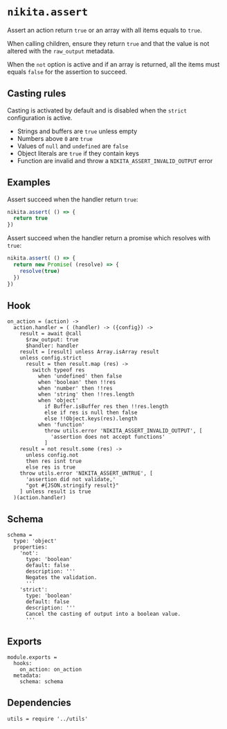 
# `nikita.assert`

Assert an action return `true` or an array with all items equals to `true`.

When calling children, ensure they return `true` and that the value is not altered
with the `raw_output` metadata.

When the `not` option is active and if an array is returned, all the items must
equals `false` for the assertion to succeed.

## Casting rules

Casting is activated by default and is disabled when the `strict` configuration
is active.

- Strings and buffers are `true` unless empty
- Numbers above `0` are `true`
- Values of `null` and `undefined` are `false`
- Object literals are `true` if they contain keys
- Function are invalid and throw a `NIKITA_ASSERT_INVALID_OUTPUT` error

## Examples

Assert succeed when the handler return `true`:

```js
nikita.assert( () => {
  return true
})
```

Assert succeed when the handler return a promise which resolves with `true`:

```js
nikita.assert( () => {
  return new Promise( (resolve) => {
    resolve(true)
  })
})
```

## Hook

    on_action = (action) ->
      action.handler = ( (handler) -> ({config}) ->
        result = await @call
          $raw_output: true
          $handler: handler
        result = [result] unless Array.isArray result
        unless config.strict
          result = then result.map (res) ->
            switch typeof res
              when 'undefined' then false
              when 'boolean' then !!res
              when 'number' then !!res
              when 'string' then !!res.length
              when 'object'
                if Buffer.isBuffer res then !!res.length
                else if res is null then false
                else !!Object.keys(res).length
              when 'function'
                throw utils.error 'NIKITA_ASSERT_INVALID_OUTPUT', [
                  'assertion does not accept functions'
                ]
        result = not result.some (res) ->
          unless config.not
          then res isnt true
          else res is true
        throw utils.error 'NIKITA_ASSERT_UNTRUE', [
          'assertion did not validate,'
          "got #{JSON.stringify result}"
        ] unless result is true
      )(action.handler)

## Schema

    schema =
      type: 'object'
      properties:
        'not':
          type: 'boolean'
          default: false
          description: '''
          Negates the validation.
          '''
        'strict':
          type: 'boolean'
          default: false
          description: '''
          Cancel the casting of output into a boolean value.
          '''

## Exports

    module.exports =
      hooks:
        on_action: on_action
      metadata:
        schema: schema

## Dependencies

    utils = require '../utils'
